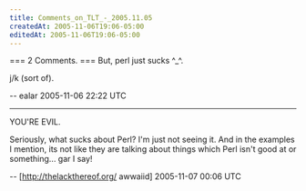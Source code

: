 ```yaml
---
title: Comments_on_TLT_-_2005.11.05
createdAt: 2005-11-06T19:06-05:00
editedAt: 2005-11-06T19:06-05:00
---
```


=== 2 Comments. ===
But, perl just sucks ^_^.

j/k (sort of).

-- ealar 2005-11-06 22:22 UTC


----

YOU'RE EVIL.

Seriously, what sucks about Perl? I'm just not seeing it. And in the examples I mention, its not like they are talking about things which Perl isn't good at or something... gar I say!

-- [http://thelackthereof.org/ awwaiid] 2005-11-07 00:06 UTC


